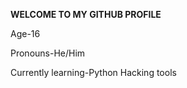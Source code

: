 **WELCOME TO MY GITHUB PROFILE**

Age-16

Pronouns-He/Him

Currently learning-Python Hacking tools


<!---
safal808/safal808 is a ✨ special ✨ repository because its `README.md` (this file) appears on your GitHub profile.
You can click the Preview link to take a look at your changes.
--->
